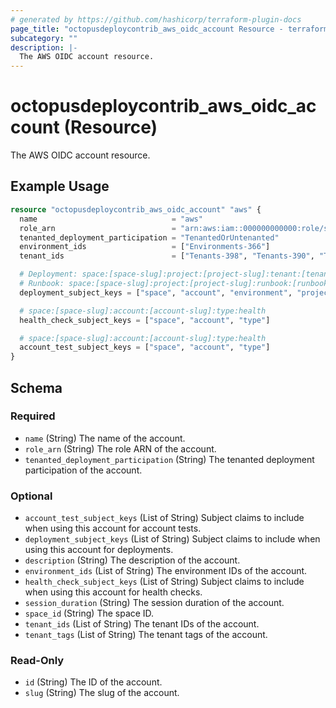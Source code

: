 ```yaml
---
# generated by https://github.com/hashicorp/terraform-plugin-docs
page_title: "octopusdeploycontrib_aws_oidc_account Resource - terraform-provider-octopusdeploycontrib"
subcategory: ""
description: |-
  The AWS OIDC account resource.
---
```


# octopusdeploycontrib_aws_oidc_account (Resource)

The AWS OIDC account resource.

## Example Usage

```terraform
resource "octopusdeploycontrib_aws_oidc_account" "aws" {
  name                              = "aws"
  role_arn                          = "arn:aws:iam::000000000000:role/some-role"
  tenanted_deployment_participation = "TenantedOrUntenanted"
  environment_ids                   = ["Environments-366"]                                         # sandbox
  tenant_ids                        = ["Tenants-398", "Tenants-390", "Tenants-388", "Tenants-389"] # regions

  # Deployment: space:[space-slug]:project:[project-slug]:tenant:[tenant-slug]:environment:[environment-slug]:account:[account-slug]
  # Runbook: space:[space-slug]:project:[project-slug]:runbook:[runbook-slug]:tenant:[tenant-slug]:environment:[environment-slug]:account:[account-slug]
  deployment_subject_keys = ["space", "account", "environment", "project", "tenant", "runbook"]

  # space:[space-slug]:account:[account-slug]:type:health
  health_check_subject_keys = ["space", "account", "type"]

  # space:[space-slug]:account:[account-slug]:type:health
  account_test_subject_keys = ["space", "account", "type"]
}
```

<!-- schema generated by tfplugindocs -->
## Schema

### Required

- `name` (String) The name of the account.
- `role_arn` (String) The role ARN of the account.
- `tenanted_deployment_participation` (String) The tenanted deployment participation of the account.

### Optional

- `account_test_subject_keys` (List of String) Subject claims to include when using this account for account tests.
- `deployment_subject_keys` (List of String) Subject claims to include when using this account for deployments.
- `description` (String) The description of the account.
- `environment_ids` (List of String) The environment IDs of the account.
- `health_check_subject_keys` (List of String) Subject claims to include when using this account for health checks.
- `session_duration` (String) The session duration of the account.
- `space_id` (String) The space ID.
- `tenant_ids` (List of String) The tenant IDs of the account.
- `tenant_tags` (List of String) The tenant tags of the account.

### Read-Only

- `id` (String) The ID of the account.
- `slug` (String) The slug of the account.
